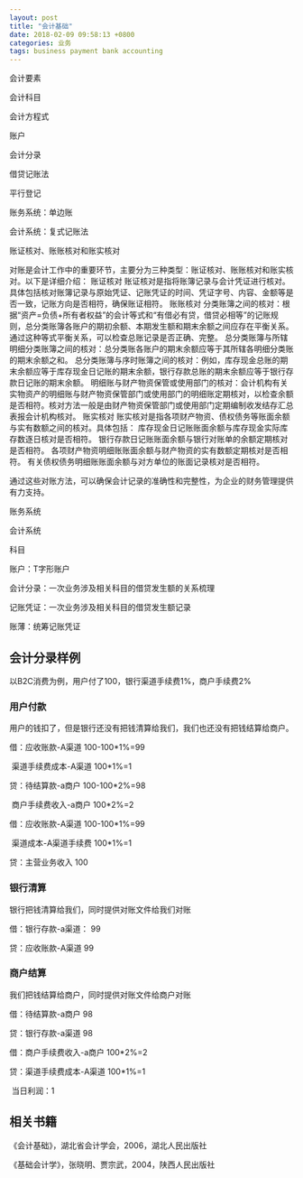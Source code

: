 ```yaml
---
layout: post
title: "会计基础"
date: 2018-02-09 09:58:13 +0800
categories: 业务
tags: business payment bank accounting
---
```


会计要素

会计科目

会计方程式

账户

会计分录

借贷记账法

平行登记


账务系统：单边账

会计系统：复式记账法



账证核对、账账核对和账实核对

对账是会计工作中的重要环节，主要分为三种类型：账证核对、账账核对和账实核对。以下是详细介绍：
账证核对 
账证核对是指将账簿记录与会计凭证进行核对。具体包括核对账簿记录与原始凭证、记账凭证的时间、凭证字号、内容、金额等是否一致，记账方向是否相符，确保账证相符。
账账核对 
分类账簿之间的核对：根据“资产=负债+所有者权益”的会计等式和“有借必有贷，借贷必相等”的记账规则，总分类账簿各账户的期初余额、本期发生额和期末余额之间应存在平衡关系。通过这种等式平衡关系，可以检查总账记录是否正确、完整。
总分类账簿与所辖明细分类账簿之间的核对：总分类账各账户的期末余额应等于其所辖各明细分类账的期末余额之和。
总分类账簿与序时账簿之间的核对：例如，库存现金总账的期末余额应等于库存现金日记账的期末余额，银行存款总账的期末余额应等于银行存款日记账的期末余额。
明细账与财产物资保管或使用部门的核对：会计机构有关实物资产的明细账与财产物资保管部门或使用部门的明细账定期核对，以检查余额是否相符。核对方法一般是由财产物资保管部门或使用部门定期编制收发结存汇总表报会计机构核对。
账实核对 
账实核对是指各项财产物资、债权债务等账面余额与实有数额之间的核对。具体包括：
库存现金日记账账面余额与库存现金实际库存数逐日核对是否相符。
银行存款日记账账面余额与银行对账单的余额定期核对是否相符。
各项财产物资明细账账面余额与财产物资的实有数额定期核对是否相符。
有关债权债务明细账账面余额与对方单位的账面记录核对是否相符。

通过这些对账方法，可以确保会计记录的准确性和完整性，为企业的财务管理提供有力支持。

账务系统

会计系统

科目

账户：T字形账户

会计分录：一次业务涉及相关科目的借贷发生额的关系梳理

记账凭证：一次业务涉及相关科目的借贷发生额记录

账薄：统筹记账凭证

## 会计分录样例

以B2C消费为例，用户付了100，银行渠道手续费1%，商户手续费2%

### 用户付款

用户的钱扣了，但是银行还没有把钱清算给我们，我们也还没有把钱结算给商户。

借：应收账款-A渠道	100-100*1%=99

​	渠道手续费成本-A渠道	100*1%=1

贷：待结算款-a商户	100-100*2%=98

​	商户手续费收入-a商户	100*2%=2



借：应收账款-A渠道	100-100*1%=99

​	渠道成本-A渠道手续费	100*1%=1

贷：主营业务收入	100

### 银行清算

银行把钱清算给我们，同时提供对账文件给我们对账

借：银行存款-a渠道：	99

贷：应收账款-A渠道 	99

### 商户结算

我们把钱结算给商户，同时提供对账文件给商户对账

借：待结算款-a商户	98

贷：银行存款-a渠道	98



借：商户手续费收入-a商户	100*2%=2

贷：渠道手续费成本-A渠道	100*1%=1

​	当日利润：1


## 相关书籍

《会计基础》，湖北省会计学会，2006，湖北人民出版社

《基础会计学》，张晓明、贾宗武，2004，陕西人民出版社